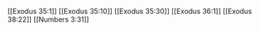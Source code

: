 [[Exodus 35:1]]
[[Exodus 35:10]]
[[Exodus 35:30]]
[[Exodus 36:1]]
[[Exodus 38:22]]
[[Numbers 3:31]]
